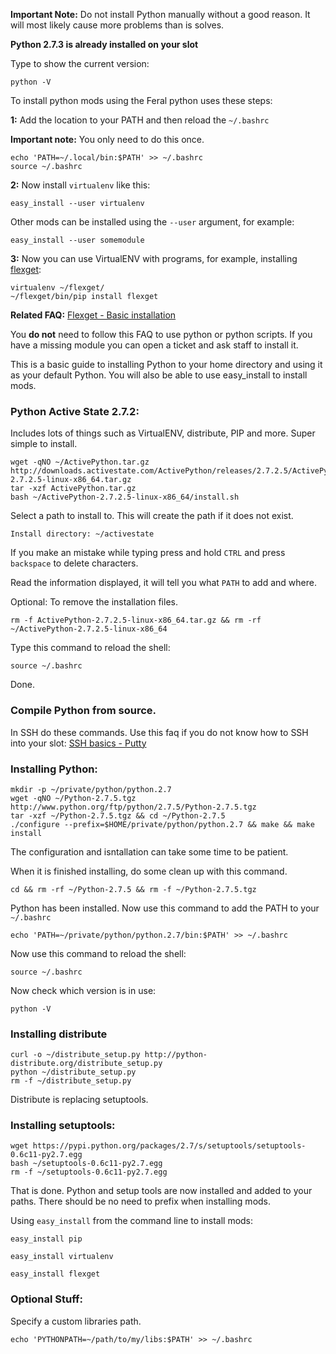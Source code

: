 
**Important Note:** Do not install Python manually without a good reason. It will most likely cause more problems than is solves.

**Python 2.7.3 is already installed on your slot**

Type to show the current version:

~~~
python -V
~~~

To install python mods using the Feral python uses these steps:

**1:** Add the location to your PATH and then reload the `~/.bashrc`

**Important note:** You only need to do this once.

~~~
echo 'PATH=~/.local/bin:$PATH' >> ~/.bashrc
source ~/.bashrc
~~~

**2:** Now install `virtualenv` like this:

~~~
easy_install --user virtualenv
~~~

Other mods can be installed using the `--user` argument, for example:

~~~
easy_install --user somemodule
~~~

**3:** Now you can use VirtualENV with programs, for example, installing [flexget](http://flexget.com):

~~~
virtualenv ~/flexget/
~/flexget/bin/pip install flexget
~~~

**Related FAQ:** [Flexget - Basic installation](https://www.feralhosting.com/faq/view?question=234)

You **do not** need to follow this FAQ to use python or python scripts. If you have a missing module you can open a ticket and ask staff to install it.

This is a basic guide to installing Python to your home directory and using it as your default Python. You will also be able to use easy_install to install mods.

### Python Active State 2.7.2:

Includes lots of things such as VirtualENV, distribute, PIP and more. Super simple to install.

~~~
wget -qNO ~/ActivePython.tar.gz http://downloads.activestate.com/ActivePython/releases/2.7.2.5/ActivePython-2.7.2.5-linux-x86_64.tar.gz
tar -xzf ActivePython.tar.gz
bash ~/ActivePython-2.7.2.5-linux-x86_64/install.sh
~~~

Select a path to install to. This will create the path if it does not exist.

~~~
Install directory: ~/activestate
~~~

If you make an mistake while typing press and hold `CTRL` and press `backspace` to delete characters.

Read the information displayed, it will tell you what `PATH` to add and where.

Optional: To remove the installation files.

~~~
rm -f ActivePython-2.7.2.5-linux-x86_64.tar.gz && rm -rf ~/ActivePython-2.7.2.5-linux-x86_64
~~~

Type this command to reload the shell:

~~~
source ~/.bashrc
~~~

Done.

### Compile Python from source.

In SSH do these commands. Use this faq if you do not know how to SSH into your slot: [SSH basics - Putty](https://www.feralhosting.com/faq/view?question=12)

### Installing Python:

~~~
mkdir -p ~/private/python/python.2.7
wget -qNO ~/Python-2.7.5.tgz http://www.python.org/ftp/python/2.7.5/Python-2.7.5.tgz
tar -xzf ~/Python-2.7.5.tgz && cd ~/Python-2.7.5
./configure --prefix=$HOME/private/python/python.2.7 && make && make install
~~~

The configuration and isntallation can take some time to be patient.

When it is finished installing, do some clean up with this command.

~~~
cd && rm -rf ~/Python-2.7.5 && rm -f ~/Python-2.7.5.tgz
~~~

Python has been installed. Now use this command to add the PATH to your `~/.bashrc`

~~~
echo 'PATH=~/private/python/python.2.7/bin:$PATH' >> ~/.bashrc
~~~

Now use this command to reload the shell:

~~~
source ~/.bashrc
~~~

Now check which version is in use:

~~~
python -V
~~~

### Installing distribute

~~~
curl -o ~/distribute_setup.py http://python-distribute.org/distribute_setup.py
python ~/distribute_setup.py
rm -f ~/distribute_setup.py
~~~

Distribute is replacing setuptools.

### Installing setuptools:

~~~
wget https://pypi.python.org/packages/2.7/s/setuptools/setuptools-0.6c11-py2.7.egg
bash ~/setuptools-0.6c11-py2.7.egg
rm -f ~/setuptools-0.6c11-py2.7.egg
~~~

That is done. Python and setup tools are now installed and added to your paths. There should be no need to prefix when installing mods.

Using `easy_install` from the command line to install mods:

~~~
easy_install pip
~~~

~~~
easy_install virtualenv
~~~

~~~
easy_install flexget
~~~


### Optional Stuff:

Specify a custom libraries path.

~~~
echo 'PYTHONPATH=~/path/to/my/libs:$PATH' >> ~/.bashrc
~~~




